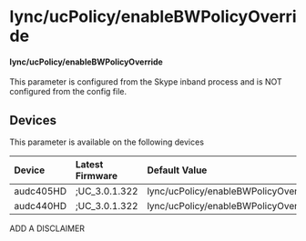 ﻿---
description: lync/ucPolicy/enableBWPolicyOverride
search:
    keywords: ['lync','ucPolicy','enableBWPolicyOverride']
---

# lync/ucPolicy/enableBWPolicyOverride

#### lync/ucPolicy/enableBWPolicyOverride

This parameter is configured from the Skype inband process and is NOT configured from the config file.



## Devices
This parameter is available on the following devices

| Device | Latest Firmware | Default Value |
|:---|:---|:---|
| audc405HD | ;UC_3.0.1.322 | lync/ucPolicy/enableBWPolicyOverride=0 
| audc440HD | ;UC_3.0.1.322 | lync/ucPolicy/enableBWPolicyOverride=0 

ADD A DISCLAIMER
